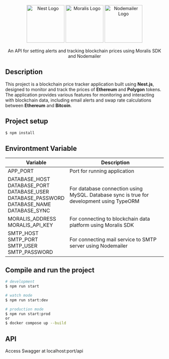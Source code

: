 
<p align="center">
  <a href="http://nestjs.com/" target="blank"><img src="https://nestjs.com/img/logo-small.svg" width="120" alt="Nest Logo" /></a>
  <a href="https://developers.moralis.com/" target="blank"><img src="https://moralis.com/_next/static/media/MoralisMoneyLogomark.968154c8.svg" width="120" alt="Moralis Logo" /></a>
  <a href="https://nodemailer.com/" target="blank"><img src="https://nodemailer.com/nm_logo_200x136.png" width="120" alt="Nodemailer Logo" /></a>
</p>

  <p align="center">An API for setting alerts and tracking blockchain prices using Moralis SDK and Nodemailer</p>
    <p align="center">
</p>


## Description

This project is a blockchain price tracker application built using **Nest.js**, designed to monitor and track the prices of **Ethereum** and **Polygon** tokens. The application provides various features for monitoring and interacting with blockchain data, including email alerts and swap rate calculations between **Ethereum** and **Bitcoin**.

## Project setup

```bash
$ npm install
```
## Environtment Variable
<table><thead>
  <tr>
    <th>Variable</th>
    <th>Description</th>
  </tr></thead>
<tbody>
  <tr>
    <td>APP_PORT</td>
    <td>Port for running application</td>
  </tr>
  <tr>
<td>DATABASE_HOST<br>DATABASE_PORT<br>DATABASE_USER<br>DATABASE_PASSWORD<br>DATABASE_NAME<br>DATABASE_SYNC</td>
    <td>For database connection using MySQL. Database sync is true for development using TypeORM</td>
  </tr>
  <tr>
    <td>MORALIS_ADDRESS<br>MORALIS_API_KEY</td>
    <td>For connecting to blockchain data platform using Moralis SDK</td>
  </tr>
  </tr>
  <tr>
    <td>SMTP_HOST<br>SMTP_PORT<br>SMTP_USER<br>SMTP_PASSWORD</td>
    <td>For connecting mail service to SMTP server using Nodemailer</td>
  </tr>
</tbody>
</table>


## Compile and run the project

```bash
# development
$ npm run start

# watch mode
$ npm run start:dev

# production mode
$ npm run start:prod
or
$ docker compose up --build
```
## API
Access Swagger at localhost:port/api